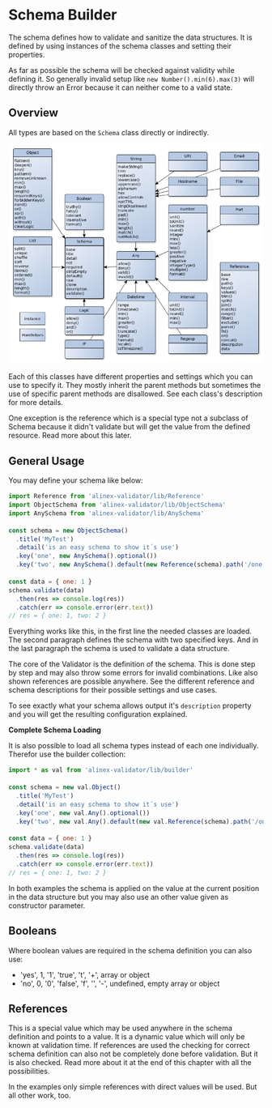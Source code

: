 # Schema Builder

The schema defines how to validate and sanitize the data structures. It is defined
by using instances of the schema classes and setting their properties.

As far as possible the schema will be checked against validity while defining it. So generally
invalid setup like `new Number().min(6).max(3)` will directly throw an Error because it can neither
come to a valid state.


## Overview

All types are based on the `Schema` class directly or indirectly.

![Schema types](schema-types.png)

Each of this classes have different properties and settings which you can use to
specify it. They mostly inherit the parent methods but sometimes the use of specific parent methods
are disallowed. See each class's description for more details.

One exception is the reference which is a special type not a subclass of Schema because it
didn't validate but will get the value from the defined resource. Read more about this later.


## General Usage

You may define your schema like below:

```js
import Reference from 'alinex-validator/lib/Reference'
import ObjectSchema from 'alinex-validator/lib/ObjectSchema'
import AnySchema from 'alinex-validator/lib/AnySchema'

const schema = new ObjectSchema()
  .title('MyTest')
  .detail('is an easy schema to show it´s use')
  .key('one', new AnySchema().optional())
  .key('two', new AnySchema().default(new Reference(schema).path('/one')))

const data = { one: 1 }
schema.validate(data)
  .then(res => console.log(res))
  .catch(err => console.error(err.text))
// res = { one: 1, two: 2 }
```

Everything works like this, in the first line the needed classes are loaded. The
second paragraph defines the schema with two specified keys. And in the last paragraph
the schema is used to validate a data structure.

The core of the Validator is the definition of the schema. This is done step by step and may
also throw some errors for invalid combinations. Like also shown references are possible
anywhere.
See the different reference and schema descriptions for their possible settings and use cases.

To see exactly what your schema allows output it's `description` property and you
will get the resulting configuration explained.

__Complete Schema Loading__

It is also possible to load all schema types instead of each one individually. Therefor use the
builder collection:

```js
import * as val from 'alinex-validator/lib/builder'

const schema = new val.Object()
  .title('MyTest')
  .detail('is an easy schema to show it´s use')
  .key('one', new val.Any().optional())
  .key('two', new val.Any().default(new val.Reference(schema).path('/one')))

const data = { one: 1 }
schema.validate(data)
  .then(res => console.log(res))
  .catch(err => console.error(err.text))
// res = { one: 1, two: 2 }
```

In both examples the schema is applied on the value at the current position in the data structure
but you may also use an other value given as constructor parameter.


## Booleans

Where boolean values are required in the schema definition you can also use:
- 'yes', 1, '1', 'true', 't', '+', array or object
- 'no', 0, '0', 'false', 'f', '', '-', undefined, empty array or object


## References

This is a special value which may be used anywhere in the schema definition and points to a value.
It is a dynamic value which will only be known at validation time. If references are used the checking for correct schema definition can also not be completely done before validation. But it is also checked.
Read more about it at the end of this chapter with all the possibilities.

In the examples only simple references with direct values will be used. But all other work, too.

